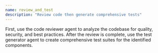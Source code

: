 ```yaml
---
name: review_and_test
description: "Review code then generate comprehensive tests"
---
```


First, use the code reviewer agent to analyze the codebase for quality, security, and best practices. After the review is complete, use the test generator agent to create comprehensive test suites for the identified components.